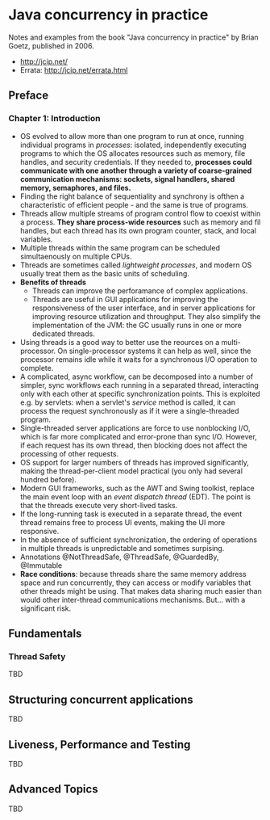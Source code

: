 # Java concurrency in practice

Notes and examples from the book "Java concurrency in practice" by Brian Goetz, published in 2006.

* http://jcip.net/
* Errata: http://jcip.net/errata.html

## Preface
### Chapter 1: Introduction
* OS evolved to allow more than one program to run at once, running individual programs in *processes*: isolated, independently executing programs to which the OS allocates resources such as memory, file handles, and security credentials. If they needed to, **processes could communicate with one another through a variety of coarse-grained communication mechanisms: sockets, signal handlers, shared memory, semaphores, and files.**
* Finding the right balance of sequentiality and synchrony is ofthen a characteristic of efficient people - and the same is true of programs.
* Threads allow multiple streams of program control flow to coexist within a process. **They share process-wide resources** such as memory and fil handles, but each thread has its own program counter, stack, and local variables.
* Multiple threads within the same program can be scheduled simultaenously on multiple CPUs.
* Threads are sometimes called *lightweight processes*, and modern OS usually treat them as the basic units of scheduling.
* **Benefits of threads**
    * Threads can improve the perforamance of complex applications.
    * Threads are useful in GUI applications for improving the responsiveness of the user interface, and in server applications for improving resource utilization and throughput. They also simplify the implementation of the JVM: the GC usually runs in one or more dedicated threads.
* Using threads is a good way to better use the reources on a multi-processor. On single-processor systems it can help as well, since the processor remains idle while it waits for a synchronous I/O operation to complete.
* A complicated, async workflow, can be decomposed into a number of simpler, sync workflows each running in a separated thread, interacting only with each other at specific synchronization points. This is exploited e.g. by servlets: when a servlet's *service* method is called, it can process the request synchronously as if it were a single-threaded program.
* Single-threaded server applications are force to use nonblocking I/O, which is far more complicated and error-prone than sync I/O. However, if each request has its own thread, then blocking does not affect the processing of other requests.
* OS support for larger numbers of threads has improved significantly, making the thread-per-client model practical (you only had several hundred before).
* Modern GUI frameworks, such as the AWT and Swing toolkist, replace the main event loop with an *event dispatch thread* (EDT). The point is that the threads execute very short-lived tasks.
* If the long-running task is executed in a separate thread, the event thread remains free to process UI events, making the UI more responsive.
* In the absence of sufficient synchronization, the ordering of operations in multiple threads is unpredictable and sometimes surpising.
* Annotations @NotThreadSafe, @ThreadSafe, @GuardedBy, @Immutable
* **Race conditions**: because threads share the same memory address space and run concurrently, they can access or modify variables that other threads might be using. That makes data sharing much easier than would other inter-thread communications mechanisms. But... with a significant risk.


## Fundamentals
### Thread Safety
TBD

## Structuring concurrent applications
TBD

## Liveness, Performance and Testing
TBD

## Advanced Topics
TBD